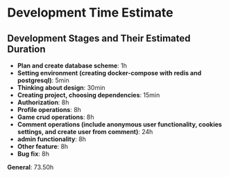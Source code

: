 # Development Time Estimate

## Development Stages and Their Estimated Duration

- **Plan and create database scheme**: 1h
- **Setting environment (creating docker-compose with redis and postgresql)**: 5min
- **Thinking about design**: 30min
- **Creating project, choosing dependencies**: 15min
- **Authorization**: 8h
- **Profile operations**: 8h
- **Game crud operations**: 8h
- **Comment operations (include anonymous user functionality, cookies settings, and create user from comment)**: 24h
- **admin functionality**: 8h
- **Other feature**: 8h
- **Bug fix**: 8h

**General**: 73.50h
